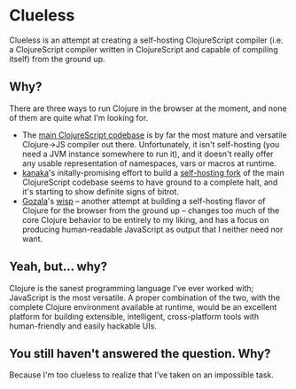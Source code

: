 # Clueless
Clueless is an attempt at creating a self-hosting ClojureScript compiler (i.e. a ClojureScript compiler written in ClojureScript and capable of compiling itself) from the ground up.

## Why?
There are three ways to run Clojure in the browser at the moment, and none of them are quite what I'm looking for.

* The [main ClojureScript codebase](http://github.com/clojure/clojurescript) is by far the most mature and versatile Clojure->JS compiler out there. Unfortunately, it isn't self-hosting (you need a JVM instance somewhere to run it), and it doesn't really offer any usable representation of namespaces, vars or macros at runtime.
* [kanaka](http://github.com/kanaka)'s initally-promising effort to build a [self-hosting fork](http://github.com/kanaka/clojurescript) of the main ClojureScript codebase seems to have ground to a complete halt, and it's starting to show definite signs of bitrot.
* [Gozala](http://github.com/Gozala)'s [wisp](http://github.com/Gozala/wisp) – another attempt at building a self-hosting flavor of Clojure for the browser from the ground up – changes too much of the core Clojure behavior to be entirely to my liking, and has a focus on producing human-readable JavaScript as output that I neither need nor want.

## Yeah, but... why?
Clojure is the sanest programming language I've ever worked with; JavaScript is the most versatile. A proper combination of the two, with the complete Clojure environment available at runtime, would be an excellent platform for building extensible, intelligent, cross-platform tools with human-friendly and easily hackable UIs.

## You still haven't answered the question. Why?
Because I'm too clueless to realize that I've taken on an impossible task.
